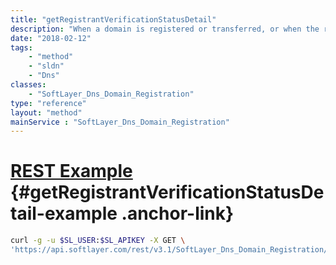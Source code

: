 ```yaml
---
title: "getRegistrantVerificationStatusDetail"
description: "When a domain is registered or transferred, or when the registrant contact information is changed, the registrant must reply to an email requesting them to confirm that the submitted contact information is correct. This method returns the current state of the verification request. "
date: "2018-02-12"
tags:
    - "method"
    - "sldn"
    - "Dns"
classes:
    - "SoftLayer_Dns_Domain_Registration"
type: "reference"
layout: "method"
mainService : "SoftLayer_Dns_Domain_Registration"
---
```


# [REST Example](#getRegistrantVerificationStatusDetail-example) <a href="/article/rest/"><i class="fas fa-question"></i></a> {#getRegistrantVerificationStatusDetail-example .anchor-link} 
```bash
curl -g -u $SL_USER:$SL_APIKEY -X GET \
'https://api.softlayer.com/rest/v3.1/SoftLayer_Dns_Domain_Registration/{SoftLayer_Dns_Domain_RegistrationID}/getRegistrantVerificationStatusDetail'
```
